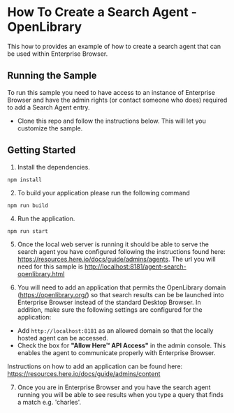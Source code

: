 # How To Create a Search Agent - OpenLibrary

This how to provides an example of how to create a search agent that can be used within Enterprise Browser.

## Running the Sample

To run this sample you need to have access to an instance of Enterprise Browser and have the admin rights (or contact someone who does) required to add a Search Agent entry.

- Clone this repo and follow the instructions below. This will let you customize the sample.

## Getting Started

1. Install the dependencies.

```shell
npm install
```

2. To build your application please run the following command

```shell
npm run build
```

4. Run the application.

```shell
npm run start
```

5. Once the local web server is running it should be able to serve the search agent you have configured following the instructions found here: <https://resources.here.io/docs/guide/admins/agents>. The url you will need for this sample is <http://localhost:8181/agent-search-openlibrary.html>

6. You will need to add an application that permits the OpenLibrary domain (<https://openlibrary.org/>) so that search results can be be launched into Enterprise Browser instead of the standard Desktop Browser. In addition, make sure the following settings are configured for the application:
- Add `http://localhost:8181` as an allowed domain so that the locally hosted agent can be accessed.
- Check the box for **"Allow Here™ API Access"** in the admin console. This enables the agent to communicate properly with Enterprise Browser.

Instructions on how to add an application can be found here: <https://resources.here.io/docs/guide/admins/content>

7. Once you are in Enterprise Browser and you have the search agent running you will be able to see results when you type a query that finds a match e.g. 'charles'.
